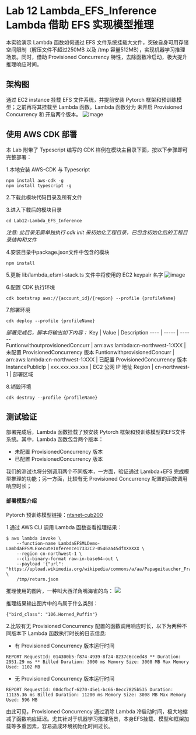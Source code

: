# Lab 12 Lambda_EFS_Inference Lambda 借助 EFS 实现模型推理
本实验演示 Lambda 函数如何通过 EFS 文件系统挂载大文件，突破自身可用存储空间限制（解压文件不超过250MB 以及 /tmp 容量512MB），实现机器学习推理场景。同时，借助 Provisioned Concurrency 特性，去除函数冷启动，极大提升推理响应时间。

## 架构图
通过 EC2 instance 挂载 EFS 文件系统，并提前安装 Pytorch 框架和预训练模型；之前再将其挂载至 Lambda 函数。Lambda 函数分为 未开启 Provisioned Concurrency 和 开启两个版本。
![image](https://github.com/ilove2git/aws-serverless-workshop-greater-china-region/blob/dev/Lab12-Lambda_EFS_Inference/image/architecture.png)

## 使用 AWS CDK 部署
本 Lab 附带了 Typescript 编写的 CDK 样例在模块主目录下面，按以下步骤即可完整部署： 

1.本地安装 AWS-CDK 与 Typescript
```
npm install aws-cdk -g
npm install typescript -g
```
2.下载此模块代码目录及所有文件

3.进入下载后的模块目录
```
cd Lab12-Lambda_EFS_Inference
```
_注意: 此目录无需单独执行 cdk init 来初始化工程目录，已包含初始化后的工程目录结构和文件_

4.安装目录中package.json文件中包含的模块
```
npm install
```
5.更新 lib/lambda_efsml-stack.ts 文件中将使用的 EC2 keypair 名字
![image](https://github.com/ilove2git/aws-serverless-workshop-greater-china-region/blob/dev/Lab12-Lambda_EFS_Inference/image/keypair.png)

6.配置 CDK 执行环境
```
cdk bootstrap aws://{account_id}/{region} --profile {profileName}
```
7.部署环境
```
cdk deploy --profile {profileName}
```
_部署完成后，脚本将输出如下内容：_
Key  | Value  | Description
---- | ----- | ------  
FuntionwithoutprovisionedConcurr  | arn:aws:lambda:cn-northwest-1:XXX | 未配置 ProvisionedConcurrency 版本
FuntionwithprovisionedConcurr  | arn:aws:lambda:cn-northwest-1:XXX | 已配置 ProvisionedConcurrency 版本
InstancePublicIp  | xxx.xxx.xxx.xxx | EC2 公网 IP 地址
Region  | cn-northwest-1 | 部署区域

8.销毁环境
```
cdk destroy --profile {profileName}
```

## 测试验证
部署完成后，Lambda 函数挂载了预安装 Pytorch 框架和预训练模型的EFS文件系统。其中，Lambda 函数包含两个版本：
* 未配置 ProvisionedConcurrency 版本
* 已配置 ProvisionedConcurrency 版本

我们的测试也将分别调用两个不同版本，一方面，验证通过 Lambda+EFS 完成模型推理的功能；另一方面，比较有无 Provisioned Concurrency 配置的函数调用响应时长；

#### 部署模型介绍
Pytorch 预训练模型链接：[ntsnet-cub200](https://pytorch.org/hub/nicolalandro_ntsnet-cub200_ntsnet/)

1.通过 AWS CLI 调用 Lambda 函数查看推理结果： 
```
$ aws lambda invoke \
    --function-name LambdaEFSMLDemo-LambdaEFSMLExecuteInference17332C2-0546aa45dfXXXXXX \
    --region cn-northwest-1 \
    --cli-binary-format raw-in-base64-out \
    --payload '{"url": "https://upload.wikimedia.org/wikipedia/commons/a/aa/Papageitaucher_Fratercula_arctica.jpg"}' \
    /tmp/return.json 
```
推理使用的图片，一种叫大西洋角嘴海雀的鸟：
![](https://upload.wikimedia.org/wikipedia/commons/a/aa/Papageitaucher_Fratercula_arctica.jpg)  

推理结果输出图片中的鸟属于什么类别：
```
{"bird_class": "106.Horned_Puffin"}
```

2.比较有无 Provisioned Concurrency 配置的函数调用响应时长，以下为两种不同版本下 Lambda 函数执行时长的日志信息:
* 有 Provisioned Concurrency 版本运行时间
```
REPORT RequestId: 014300b5-f874-4939-8f24-8237c6cced48 ** Duration: 2951.29 ms ** Billed Duration: 3000 ms Memory Size: 3008 MB Max Memory Used: 1102 MB
```

* 无 Provisioned Concurrency 版本运行时间
```
REPORT RequestId: 08dcfbcf-6270-45e1-bc66-8ecc7825b535 Duration: 11135.36 ms Billed Duration: 11200 ms Memory Size: 3008 MB Max Memory Used: 596 MB
```

由此可见，Provisioned Concurrency 通过消除 Lambda 冷启动时间，极大地缩减了函数响应延迟。尤其针对于机器学习推理场景，本身EFS挂载、模型和框架加载等多重因素，容易造成环境初始化时间过长。
